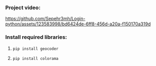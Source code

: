 ### Project video:

https://github.com/Sepehr3mh/Login-python/assets/123583998/bd6424de-6ff8-456d-a20a-f150170a319d

### Install required libraries:

1. `pip install geocoder`

2. `pip install colorama`

